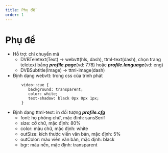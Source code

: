 ```yaml
---
title: Phụ đề
order: 1
---
```


# Phụ đề

- Hỗ trợ: chỉ chuyển mã
  - DVBTeletext(Text) -> webvtt(hls, dash), ttml-text(dash), chọn trang teletext bằng _**profile.page**_(vd: 778) hoặc _**profile.language**_(vd: eng)
  - DVBSubtitle(Image) -> ttml-image(dash)
- Định dạng webvtt: trong css của trình phát

```
       video::cue {
          background: transparent;
          color: white;
          text-shadow: black 0px 0px 1px;
       }
```

- Định dạng ttml-text: in đối tượng _**profile.cfg**_
  - font: họ phông chữ, mặc định: sansSerif
  - size: cỡ chữ, mặc định: 80%
  - color: màu chữ, mặc định: white
  - outSize: kích thước viền văn bản, mặc định: 5%
  - outColor: màu viền văn bản, mặc định: black
  - bgr: màu nền, mặc định: transparent
